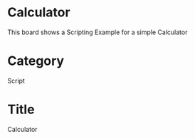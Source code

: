 # Calculator 
This board shows a Scripting Example for a simple Calculator

# Category
Script

# Title 
Calculator